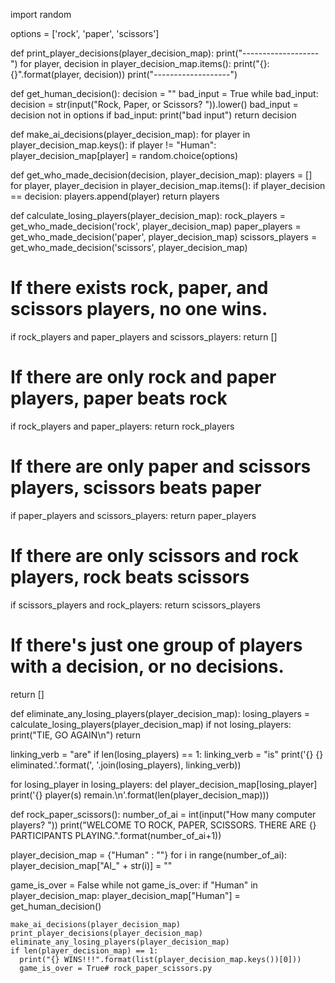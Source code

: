 import random

options = ['rock', 'paper', 'scissors']

def print_player_decisions(player_decision_map):
  print("-------------------")
  for player, decision in player_decision_map.items():
    print("{}: {}".format(player, decision))
  print("-------------------")

def get_human_decision():
  decision = ""
  bad_input = True
  while bad_input:
    decision = str(input("Rock, Paper, or Scissors? ")).lower()
    bad_input = decision not in options
    if bad_input:
      print("bad input")
  return decision

def make_ai_decisions(player_decision_map):
  for player in player_decision_map.keys():
    if player != "Human":
      player_decision_map[player] = random.choice(options)

def get_who_made_decision(decision, player_decision_map):
  players = []
  for player, player_decision in player_decision_map.items():
    if player_decision == decision:
      players.append(player)
  return players

def calculate_losing_players(player_decision_map):
  rock_players = get_who_made_decision('rock', player_decision_map)
  paper_players = get_who_made_decision('paper', player_decision_map)
  scissors_players = get_who_made_decision('scissors', player_decision_map)

  # If there exists rock, paper, and scissors players, no one wins.
  if rock_players and paper_players and scissors_players:
    return []

  # If there are only rock and paper players, paper beats rock
  if rock_players and paper_players:
    return rock_players

  # If there are only paper and scissors players, scissors beats paper
  if paper_players and scissors_players:
    return paper_players

  # If there are only scissors and rock players, rock beats scissors
  if scissors_players and rock_players:
    return scissors_players
  
  # If there's just one group of players with a decision, or no decisions.
  return []

def eliminate_any_losing_players(player_decision_map):
  losing_players = calculate_losing_players(player_decision_map)
  if not losing_players:
    print("TIE, GO AGAIN\n")
    return
  
  linking_verb = "are"
  if len(losing_players) == 1:
    linking_verb = "is"
  print('{} {} eliminated.'.format(', '.join(losing_players), linking_verb))

  for losing_player in losing_players:
    del player_decision_map[losing_player]
  print('{} player(s) remain.\n'.format(len(player_decision_map)))

def rock_paper_scissors():
  number_of_ai = int(input("How many computer players? "))
  print("WELCOME TO ROCK, PAPER, SCISSORS. THERE ARE {} PARTICIPANTS PLAYING.".format(number_of_ai+1))
  
  player_decision_map = {"Human" : ""}
  for i in range(number_of_ai):
    player_decision_map["AI_" + str(i)] = ""

  game_is_over = False
  while not game_is_over:
    if "Human" in player_decision_map:
      player_decision_map["Human"] = get_human_decision()
    
    make_ai_decisions(player_decision_map)
    print_player_decisions(player_decision_map)
    eliminate_any_losing_players(player_decision_map)
    if len(player_decision_map) == 1:
      print("{} WINS!!!".format(list(player_decision_map.keys())[0]))
      game_is_over = True# rock_paper_scissors.py
